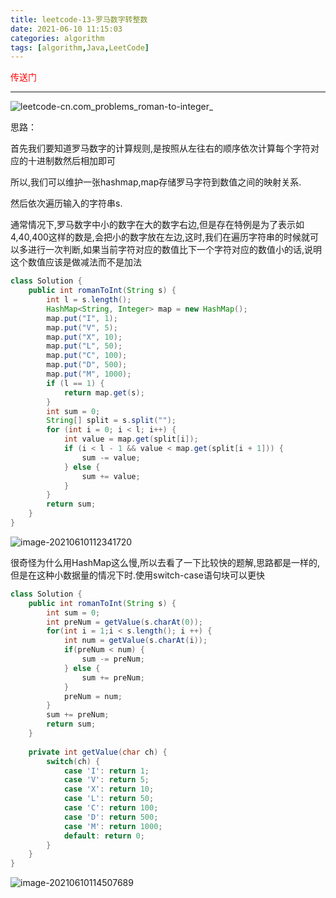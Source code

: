 ```yaml
---
title: leetcode-13-罗马数字转整数
date: 2021-06-10 11:15:03
categories: algorithm
tags: [algorithm,Java,LeetCode]
---
```


<a href="https://leetcode-cn.com/problems/roman-to-integer/" style="color:red;text-decoration:none">传送门</a>

<hr/>

![leetcode-cn.com_problems_roman-to-integer_](https://gitee.com/cao_ziqiang/img/raw/master/20210610111647.png)

思路：

首先我们要知道罗马数字的计算规则,是按照从左往右的顺序依次计算每个字符对应的十进制数然后相加即可

所以,我们可以维护一张hashmap,map存储罗马字符到数值之间的映射关系.

然后依次遍历输入的字符串s.

通常情况下,罗马数字中小的数字在大的数字右边,但是存在特例是为了表示如4,40,400这样的数是,会把小的数字放在左边,这时,我们在遍历字符串的时候就可以多进行一次判断,如果当前字符对应的数值比下一个字符对应的数值小的话,说明这个数值应该是做减法而不是加法

```java
class Solution {
    public int romanToInt(String s) {
        int l = s.length();
        HashMap<String, Integer> map = new HashMap();
        map.put("I", 1);
        map.put("V", 5);
        map.put("X", 10);
        map.put("L", 50);
        map.put("C", 100);
        map.put("D", 500);
        map.put("M", 1000);
        if (l == 1) {
            return map.get(s);
        }
        int sum = 0;
        String[] split = s.split("");
        for (int i = 0; i < l; i++) {
            int value = map.get(split[i]);
            if (i < l - 1 && value < map.get(split[i + 1])) {
                sum -= value;
            } else {
                sum += value;
            }
        }
        return sum;
    }
}
```

![image-20210610112341720](https://gitee.com/cao_ziqiang/img/raw/master/20210610112341.png)

很奇怪为什么用HashMap这么慢,所以去看了一下比较快的题解,思路都是一样的,但是在这种小数据量的情况下时.使用switch-case语句块可以更快

```java
class Solution {
    public int romanToInt(String s) {
        int sum = 0;
        int preNum = getValue(s.charAt(0));
        for(int i = 1;i < s.length(); i ++) {
            int num = getValue(s.charAt(i));
            if(preNum < num) {
                sum -= preNum;
            } else {
                sum += preNum;
            }
            preNum = num;
        }
        sum += preNum;
        return sum;
    }
    
    private int getValue(char ch) {
        switch(ch) {
            case 'I': return 1;
            case 'V': return 5;
            case 'X': return 10;
            case 'L': return 50;
            case 'C': return 100;
            case 'D': return 500;
            case 'M': return 1000;
            default: return 0;
        }
    }
}
```

![image-20210610114507689](https://gitee.com/cao_ziqiang/img/raw/master/20210610114507.png)

